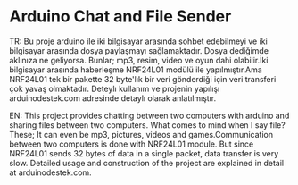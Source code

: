 # Arduino Chat and File Sender
 TR:
 Bu proje arduino ile iki bilgisayar arasında sohbet edebilmeyi ve iki bilgisayar arasında dosya paylaşmayı sağlamaktadır. Dosya dediğimde aklınıza ne geliyorsa. Bunlar; mp3, resim, video ve oyun dahi olabilir.İki bilgisayar arasında haberleşme NRF24L01 modülü ile yapılmıştır.Ama NRF24L01 tek bir pakette 32 byte'lık bir veri gönderdiği için veri transferi çok yavaş olmaktadır. Deteylı kullanım ve projenin yapılışı arduinodestek.com adresinde detaylı olarak anlatılmıştır.
 
 EN:
 This project provides chatting between two computers with arduino and sharing files between two computers. What comes to mind when I say file? These; It can even be mp3, pictures, videos and games.Communication between two computers is done with NRF24L01 module. But since NRF24L01 sends 32 bytes of data in a single packet, data transfer is very slow.  Detailed usage and construction of the project are explained in detail at arduinodestek.com.
